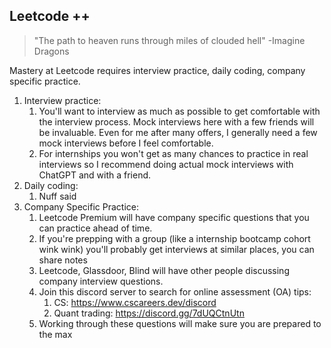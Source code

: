 ## Leetcode ++

>"The path to heaven runs through miles of clouded hell" -Imagine Dragons

Mastery at Leetcode requires interview practice, daily coding, company specific practice. 

1. Interview practice: 
   1. You'll want to interview as much as possible to get comfortable with the interview process. Mock interviews here with a few friends will be invaluable. Even for me after many offers, I generally need a few mock interviews before I feel comfortable.
   2. For internships you won't get as many chances to practice in real interviews so I recommend doing actual mock interviews with ChatGPT and with a friend. 
2. Daily coding:
   1. Nuff said
3. Company Specific Practice:
   1. Leetcode Premium will have company specific questions that you can practice ahead of time. 
   2. If you're prepping with a group (like a internship bootcamp cohort wink wink) you'll probably get interviews at similar places, you can share notes
   3. Leetcode, Glassdoor, Blind will have other people discussing company interview questions. 
   4. Join this discord server to search for online assessment (OA) tips: 
      1. CS: https://www.cscareers.dev/discord
      2. Quant trading: https://discord.gg/7dUQCtnUtn
   5. Working through these questions will make sure you are prepared to the max